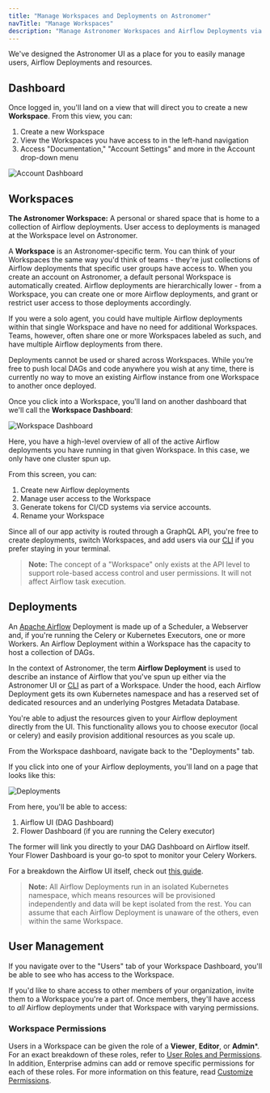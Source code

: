 ```yaml
---
title: "Manage Workspaces and Deployments on Astronomer"
navTitle: "Manage Workspaces"
description: "Manage Astronomer Workspaces and Airflow Deployments via the Astronomer UI."
---
```


We've designed the Astronomer UI as a place for you to easily manage users, Airflow Deployments and resources.

## Dashboard

Once logged in, you'll land on a view that will direct you to create a new **Workspace**. From this view, you can:

1. Create a new Workspace
2. View the Workspaces you have access to in the left-hand navigation
3. Access "Documentation," "Account Settings" and more in the Account drop-down menu

![Account Dashboard](https://assets2.astronomer.io/main/docs/astronomer-ui/v0.12-empty-dashboard.png)

## Workspaces

**The Astronomer Workspace:** A personal or shared space that is home to a collection of Airflow deployments. User access to deployments is managed at the Workspace level on Astronomer.

A **Workspace** is an Astronomer-specific term. You can think of your Workspaces the same way you'd think of teams - they're just collections of Airflow deployments that specific user groups have access to. When you create an account on Astronomer, a default personal Workspace is automatically created. Airflow deployments are hierarchically lower - from a Workspace, you can create one or more Airflow deployments, and grant or restrict user access to those deployments accordingly.

If you were a solo agent, you could have multiple Airflow deployments within that single Workspace and have no need for additional Workspaces. Teams, however, often share one or more Workspaces labeled as such, and have multiple Airflow deployments from there.

Deployments cannot be used or shared across Workspaces. While you’re free to push local DAGs and code anywhere you wish at any time, there is currently no way to move an existing Airflow instance from one Workspace to another once deployed.

Once you click into a Workspace, you'll land on another dashboard that we'll call the **Workspace Dashboard**:

![Workspace Dashboard](https://assets2.astronomer.io/main/docs/astronomer-ui/v0.12-deployments.png)

Here, you have a high-level overview of all of the active Airflow deployments you have running in that given Workspace. In this case, we only have one cluster spun up.

From this screen, you can:

1. Create new Airflow deployments
2. Manage user access to the Workspace
3. Generate tokens for CI/CD systems via service accounts.
4. Rename your Workspace

Since all of our app activity is routed through a GraphQL API, you're free to create deployments, switch Workspaces, and add users via our [CLI](/docs/enterprise/stable/develop/cli-quickstart/) if you prefer staying in your terminal.

> **Note:** The concept of a "Workspace" only exists at the API level to support role-based access control and user permissions. It will not affect Airflow task execution.

## Deployments

An [Apache Airflow](https://airflow.apache.org/) Deployment is made up of a Scheduler, a Webserver and, if you're running the Celery or Kubernetes Executors, one or more Workers. An Airflow Deployment within a Workspace has the capacity to host a collection of DAGs.

In the context of Astronomer, the term **Airflow Deployment** is used to describe an instance of Airflow that you've spun up either via the Astronomer UI or [CLI](/docs/enterprise/stable/develop/cli-quickstart/) as part of a Workspace. Under the hood, each Airflow Deployment gets its own Kubernetes namespace and has a reserved set of dedicated resources and an underlying Postgres Metadata Database.

You're able to adjust the resources given to your Airflow deployment directly from the UI. This functionality allows you to choose executor (local or celery) and easily provision additional resources as you scale up.

From the Workspace dashboard, navigate back to the "Deployments" tab.

If you click into one of your Airflow deployments, you'll land on a page that looks like this:

![Deployments](https://assets2.astronomer.io/main/docs/astronomer-ui/v0.15-deployment.png)

From here, you'll be able to access:

1. Airflow UI (DAG Dashboard)
2. Flower Dashboard (if you are running the Celery executor)

The former will link you directly to your DAG Dashboard on Airflow itself. Your Flower Dashboard is your go-to spot to monitor your Celery Workers.

For a breakdown the Airflow UI itself, check out [this guide](/guides/airflow-ui/).

> **Note:** All Airflow Deployments run in an isolated Kubernetes namespace, which means resources will be provisioned independently and data will be kept isolated from the rest. You can assume that each Airflow Deployment is unaware of the others, even within the same Workspace.

## User Management

If you navigate over to the "Users" tab of your Workspace Dashboard, you'll be able to see who has access to the Workspace.

If you'd like to share access to other members of your organization, invite them to a Workspace you're a part of. Once members, they'll have access to _all_ Airflow deployments under that Workspace with varying permissions.

### Workspace Permissions

Users in a Workspace can be given the role of a **Viewer**, **Editor**, or **Admin***. For an exact breakdown of these roles, refer to [User Roles and Permissions](/docs/enterprise/stable/manage-astronomer/workspace-permissions/). In addition, Enterprise admins can add or remove specific permissions for each of these roles. For more information on this feature, read [Customize Permissions](https://www.astronomer.io/docs/enterprise/stable/manage-astronomer/manage-platform-users#customize-permissions).
